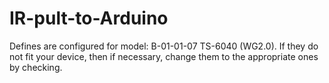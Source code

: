# IR-pult-to-Arduino
Defines are configured for model: B-01-01-07 TS-6040 (WG2.0). If they do not fit your device, then if necessary, change them to the appropriate ones by checking.
